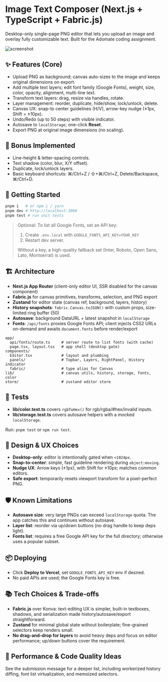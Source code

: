 # Image Text Composer (Next.js + TypeScript + Fabric.js)

Desktop-only single-page PNG editor that lets you upload an image and overlay fully customizable text. Built for the Adomate coding assignment.

![screenshot](https://dummyimage.com/1200x700/0b0b0b/ffffff&text=Image+Text+Composer)

## ✨ Features (Core)
- Upload PNG as background; canvas auto-sizes to the image and keeps original dimensions on export.
- Add multiple text layers; edit font family (Google Fonts), weight, size, color, opacity, alignment, multi-line text.
- Transform text layers: drag, resize via handles, rotate.
- Layer management: reorder, duplicate, hide/show, lock/unlock, delete.
- Canvas UX: snap-to center guidelines (H/V), arrow-key nudge (±1px, Shift = ±10px).
- Undo/Redo (up to 50 steps) with visible indicator.
- Autosave to `localStorage`; one-click **Reset**.
- Export PNG at original image dimensions (no scaling).

## 🧩 Bonus Implemented
- Line-height & letter-spacing controls.
- Text shadow (color, blur, X/Y offset).
- Duplicate, lock/unlock layers.
- Basic keyboard shortcuts: ⌘/Ctrl+Z / ⇧+⌘/Ctrl+Z, Delete/Backspace, ⌘/Ctrl+D.

## 🚀 Getting Started
```bash
pnpm i   # or npm i / yarn
pnpm dev # http://localhost:3000
pnpm test # run unit tests
```

> Optional: To list all Google Fonts, set an API key:
>
> 1. Create `.env.local` with `GOOGLE_FONTS_API_KEY=YOUR_KEY`
> 2. Restart dev server.
>
> Without a key, a high-quality fallback set (Inter, Roboto, Open Sans, Lato, Montserrat) is used.

## 🏗️ Architecture
- **Next.js App Router** (client-only editor UI, SSR disabled for the canvas component)
- **Fabric.js** for canvas primitives, transforms, selection, and PNG export
- **Zustand** for editor state (canvas ref, background, layers, history)
- **History snapshots**: `fabric.Canvas.toJSON()` with custom props, size-limited ring buffer (50)
- **Autosave**: background DataURL + latest snapshot in `localStorage`
- **Fonts**: `/api/fonts` proxies Google Fonts API; client injects CSS2 URLs on-demand and awaits `document.fonts` before render/export

```
app/
  api/fonts/route.ts     # server route to list fonts (with cache)
  page.tsx, layout.tsx   # app shell (desktop gate)
components/
  Editor.tsx             # layout and plumbing
  panels/                # Topbar, Layers, RightPanel, History indicator
  fabric/                # type alias for Canvas
lib/                     # canvas utils, history, storage, fonts, color
store/                   # zustand editor store
```

## 🧪 Tests
- **lib/color.test.ts** covers `rgbToHex()` for rgb/rgba/#hex/invalid inputs.
- **lib/storage.test.ts** covers autosave helpers with a mocked `localStorage`.

Run: `pnpm test` or `npm run test`.

## 🧠 Design & UX Choices
- **Desktop-only**: editor is intentionally gated when `<1024px`.
- **Snap-to-center**: simple, fast guideline rendering during `object:moving`.
- **Nudge UX**: Arrow keys (±1px), with Shift for ±10px; matches common editors.
- **Safe export**: temporarily resets viewport transform for a pixel-perfect PNG.

## 🛡️ Known Limitations
- **Autosave size**: very large PNGs can exceed `localStorage` quota. The app catches this and continues without autosave.
- **Layer list**: reorder via up/down buttons (no drag handle to keep deps light).
- **Fonts list**: requires a free Google API key for the full directory; otherwise uses a popular subset.

## 📦 Deploying
- Click **Deploy to Vercel**, set `GOOGLE_FONTS_API_KEY` env if desired.
- No paid APIs are used; the Google Fonts key is free.

## 📚 Tech Choices & Trade‑offs
- **Fabric.js** over Konva: text-editing UX is simpler, built-in textboxes, shadows, and serialization made history/autosave/export straightforward.
- **Zustand** for minimal global state without boilerplate; fine-grained selectors keep renders small.
- **No drag-and-drop for layers** to avoid heavy deps and focus on editor performance; up/down buttons cover the requirement.

## 🧬 Performance & Code Quality Ideas
See the submission message for a deeper list, including workerized history diffing, font list virtualization, and memoized selectors.

